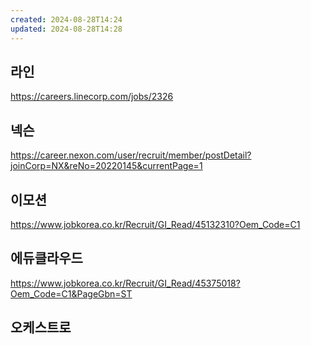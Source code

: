 ```yaml
---
created: 2024-08-28T14:24
updated: 2024-08-28T14:28
---
```

## 라인
https://careers.linecorp.com/jobs/2326

## 넥슨
https://career.nexon.com/user/recruit/member/postDetail?joinCorp=NX&reNo=20220145&currentPage=1

## 이모션
https://www.jobkorea.co.kr/Recruit/GI_Read/45132310?Oem_Code=C1

## 에듀클라우드
https://www.jobkorea.co.kr/Recruit/GI_Read/45375018?Oem_Code=C1&PageGbn=ST

## 오케스트로